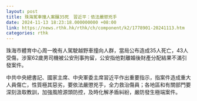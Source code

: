 ```yaml
---
layout: post
title: 珠海駕車撞人案釀35死　習近平：依法嚴懲兇手
date: 2024-11-13 18:23:18.000000000 +08:00
link: https://news.rthk.hk/rthk/ch/component/k2/1778901-20241113.htm
categories: rthk
---
```


珠海市體育中心周一晚有人駕駛越野車撞向人群，當局公布造成35人死亡，43人受傷，涉案62歲男司機被公安刑事拘留，公安指他對離婚後財產分配結果不滿引發案件。

中共中央總書記、國家主席、中央軍委主席習近平作出重要指示，指案件造成重大人員傷亡，性質極其惡劣，要依法嚴懲兇手，全力救治傷員；各地區和有關部門要深刻汲取教訓，加強風險源頭防控，及時化解矛盾糾紛，嚴防發生極端案件。
